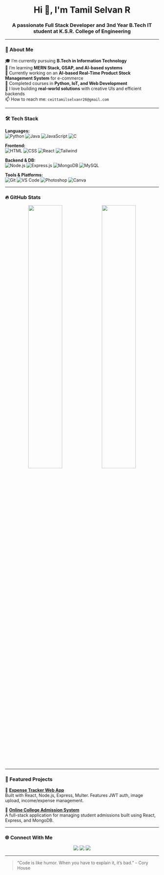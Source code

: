 <h1 align="center">Hi 👋, I'm Tamil Selvan R</h1>
<h3 align="center">A passionate Full Stack Developer and 3nd Year B.Tech IT student at K.S.R. College of Engineering</h3>

---

### 🚀 About Me

🎓 I’m currently pursuing **B.Tech in Information Technology**  
🧠 I’m learning **MERN Stack, GSAP, and AI-based systems**  
💼 Currently working on an **AI-based Real-Time Product Stock Management System** for e-commerce  
🌱 Completed courses in **Python, IoT, and Web Development**  
🎯 I love building **real-world solutions** with creative UIs and efficient backends  
📫 How to reach me: `ceittamilselvanr26@gmail.com`

---

### 🛠️ Tech Stack

**Languages:**  
![Python](https://img.shields.io/badge/Python-3670A0?style=for-the-badge&logo=python&logoColor=fff)
![Java](https://img.shields.io/badge/Java-ED8B00?style=for-the-badge&logo=java&logoColor=fff)
![JavaScript](https://img.shields.io/badge/JavaScript-F7DF1E?style=for-the-badge&logo=javascript&logoColor=000)
![C](https://img.shields.io/badge/C-00599C?style=for-the-badge&logo=c&logoColor=fff)

**Frontend:**  
![HTML](https://img.shields.io/badge/HTML5-e34c26?style=for-the-badge&logo=html5&logoColor=fff)
![CSS](https://img.shields.io/badge/CSS3-264de4?style=for-the-badge&logo=css3&logoColor=fff)
![React](https://img.shields.io/badge/React-61dafb?style=for-the-badge&logo=react&logoColor=000)
![Tailwind](https://img.shields.io/badge/Tailwind_CSS-38b2ac?style=for-the-badge&logo=tailwind-css&logoColor=fff)

**Backend & DB:**  
![Node.js](https://img.shields.io/badge/Node.js-339933?style=for-the-badge&logo=node.js&logoColor=fff)
![Express.js](https://img.shields.io/badge/Express.js-000?style=for-the-badge&logo=express&logoColor=fff)
![MongoDB](https://img.shields.io/badge/MongoDB-4ea94b?style=for-the-badge&logo=mongodb&logoColor=fff)
![MySQL](https://img.shields.io/badge/MySQL-00758f?style=for-the-badge&logo=mysql&logoColor=fff)

**Tools & Platforms:**  
![Git](https://img.shields.io/badge/Git-F05032?style=for-the-badge&logo=git&logoColor=fff)
![VS Code](https://img.shields.io/badge/VS%20Code-007ACC?style=for-the-badge&logo=visual-studio-code&logoColor=fff)
![Photoshop](https://img.shields.io/badge/Photoshop-31A8FF?style=for-the-badge&logo=adobe-photoshop&logoColor=fff)
![Canva](https://img.shields.io/badge/Canva-00C4CC?style=for-the-badge&logo=canva&logoColor=fff)

---

### 🔥 GitHub Stats

<p align="center">
  <!-- GitHub Stats -->
<img src="https://github-readme-stats.vercel.app/api?username=TamilselvanRaman&show_icons=true&theme=tokyonight" width="47%" />
<img src="https://github-readme-streak-stats.demolab.com/?user=TamilselvanRaman&theme=tokyonight&hide_border=true" width="47%" />

</p>

---

### 📌 Featured Projects

🔹 [**Expense Tracker Web App**](https://github.com/TamilselvanRaman/expense-tracker)  
Built with React, Node.js, Express, Multer. Features JWT auth, image upload, income/expense management.

🔹 [**Online College Admission System**](https://github.com/TamilselvanRaman/college-admission-system)  
A full-stack application for managing student admissions built using React, Express, and MongoDB.

---

### 🌐 Connect With Me

<p align="center">
  <a href="mailto:ceittamilselvanr26@gmail.com"><img src="https://img.shields.io/badge/Gmail-D14836?style=for-the-badge&logo=gmail&logoColor=fff" /></a>
  <a href="https://www.linkedin.com/in/tamil-selvan-r-4ba19527a/"><img src="https://img.shields.io/badge/LinkedIn-0A66C2?style=for-the-badge&logo=linkedin&logoColor=fff" /></a>
  <a href="https://github.com/TamilselvanRaman"><img src="https://img.shields.io/badge/GitHub-100000?style=for-the-badge&logo=github&logoColor=fff" /></a>
</p>

---

> “Code is like humor. When you have to explain it, it’s bad.” – Cory House

